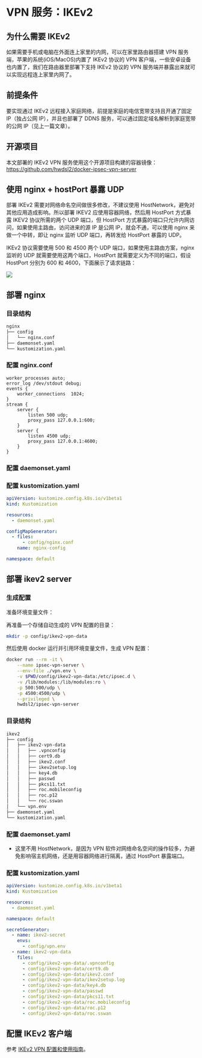 # VPN 服务：IKEv2

## 为什么需要 IKEv2

如果需要手机或电脑在外面连上家里的内网，可以在家里路由器搭建 VPN 服务端，苹果的系统(iOS/MacOS)内置了 IKEv2 协议的 VPN 客户端，一些安卓设备也内置了，我们在路由器里部署下支持 IKEv2 协议的 VPN 服务端并暴露出来就可以实现远程连上家里内网了。

## 前提条件

要实现通过 IKEv2 远程接入家庭网络，前提是家庭的电信宽带支持且开通了固定 IP（独占公网 IP），并且也部署了 DDNS 服务，可以通过固定域名解析到家庭宽带的公网 IP（见上一篇文章）。

## 开源项目 

本文部署的 IKEv2 VPN 服务使用这个开源项目构建的容器镜像：https://github.com/hwdsl2/docker-ipsec-vpn-server

## 使用 nginx + hostPort 暴露 UDP

部署 IKEv2 需要对网络命名空间做很多修改，不建议使用 HostNetwork，避免对其他应用造成影响。所以部署 IKEV2 应使用容器网络，然后用 HostPort 方式暴露 IKEV2 协议所需的两个 UDP 端口，但 HostPort 方式暴露的端口只允许内网访问，如果使用主路由，访问进来的源 IP 是公网 IP，就会不通，可以使用 nginx 来做一个中转，即让 nginx 监听 UDP 端口，再转发给 HostPort 暴露的 UDP。

IKEv2 协议需要使用 500 和 4500 两个 UDP 端口，如果使用主路由方案，nginx 监听的 UDP 就需要使用这两个端口，HostPort 就需要定义为不同的端口，假设 HostPort 分别为 600 和 4600，下面展示了请求链路：

![](https://image-host-1251893006.cos.ap-chengdu.myqcloud.com/2024%2F05%2F13%2F20240513201820.png)

## 部署 nginx

### 目录结构

```bash
nginx
├── config
│   └── nginx.conf
├── daemonset.yaml
└── kustomization.yaml
```

### 配置 nginx.conf

```nginx title="config/nginx.conf"
worker_processes auto;
error_log /dev/stdout debug;
events {
    worker_connections  1024;
}
stream {
    server {
        listen 500 udp;
        proxy_pass 127.0.0.1:600;
    }
    server {
        listen 4500 udp;
        proxy_pass 127.0.0.1:4600;
    }
}
```

### 配置 daemonset.yaml

<FileBlock showLineNumbers title="daemonset.yaml" file="home-network/nginx.yaml" />

### 配置 kustomization.yaml

```yaml title="kustomization.yaml"
apiVersion: kustomize.config.k8s.io/v1beta1
kind: Kustomization

resources:
  - daemonset.yaml

configMapGenerator:
  - files:
      - config/nginx.conf
    name: nginx-config

namespace: default
```

## 部署 ikev2 server

### 生成配置

准备环境变量文件：

<FileBlock showLineNumbers title="config/vpn.env" file="home-network/vpn.env" />

再准备一个存储自动生成的 VPN 配置的目录：

```bash
mkdir -p config/ikev2-vpn-data
```

然后使用 docker 运行并引用环境变量文件，生成 VPN 配置：

```bash
docker run --rm -it \
    --name ipsec-vpn-server \
    --env-file ./vpn.env \
    -v $PWD/config/ikev2-vpn-data:/etc/ipsec.d \
    -v /lib/modules:/lib/modules:ro \
    -p 500:500/udp \
    -p 4500:4500/udp \
    --privileged \
    hwdsl2/ipsec-vpn-server
```

### 目录结构

```txt
ikev2
├── config
│   ├── ikev2-vpn-data
│   │   ├── .vpnconfig
│   │   ├── cert9.db
│   │   ├── ikev2.conf
│   │   ├── ikev2setup.log
│   │   ├── key4.db
│   │   ├── passwd
│   │   ├── pkcs11.txt
│   │   ├── roc.mobileconfig
│   │   ├── roc.p12
│   │   └── roc.sswan
│   └── vpn.env
├── daemonset.yaml
└── kustomization.yaml
```

### 配置 daemonset.yaml

<FileBlock showLineNumbers title="daemonset.yaml" file="home-network/ikev2.yaml" />

* 这里不用 HostNetwork，是因为 VPN 软件对网络命名空间的操作较多，为避免影响宿主机网络，还是用容器网络进行隔离，通过 HostPort 暴露端口。

### 配置 kustomization.yaml

```yaml title="kustomization.yaml"
apiVersion: kustomize.config.k8s.io/v1beta1
kind: Kustomization

resources:
  - daemonset.yaml

namespace: default

secretGenerator:
  - name: ikev2-secret
    envs:
      - config/vpn.env
  - name: ikev2-vpn-data
    files:
      - config/ikev2-vpn-data/.vpnconfig
      - config/ikev2-vpn-data/cert9.db
      - config/ikev2-vpn-data/ikev2.conf
      - config/ikev2-vpn-data/ikev2setup.log
      - config/ikev2-vpn-data/key4.db
      - config/ikev2-vpn-data/passwd
      - config/ikev2-vpn-data/pkcs11.txt
      - config/ikev2-vpn-data/roc.mobileconfig
      - config/ikev2-vpn-data/roc.p12
      - config/ikev2-vpn-data/roc.sswan
```

## 配置 IKEv2 客户端

参考 [IKEv2 VPN 配置和使用指南](https://github.com/hwdsl2/setup-ipsec-vpn/blob/master/docs/ikev2-howto-zh.md)。
